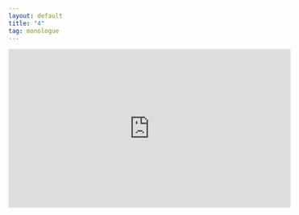 ```yaml
---
layout: default
title: "4"
tag: monologue
---
```

<iframe width="560" height="315" src="https://www.youtube.com/embed/yN4Uu0OlmTg" title="YouTube video player" frameborder="0" allow="accelerometer; autoplay; clipboard-write; encrypted-media; gyroscope; picture-in-picture" allowfullscreen></iframe>